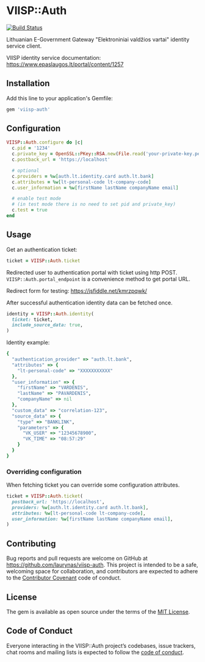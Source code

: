 # VIISP::Auth

[![Build Status](https://travis-ci.org/laurynas/viisp-auth.svg?branch=master)](https://travis-ci.org/laurynas/viisp-auth)

Lithuanian E-Government Gateway "Elektroniniai valdžios vartai" identity service client.

VIISP identity service documentation: https://www.epaslaugos.lt/portal/content/1257

## Installation

Add this line to your application's Gemfile:

```ruby
gem 'viisp-auth'
```

## Configuration

```ruby
VIISP::Auth.configure do |c|
  c.pid = '1234'
  c.private_key = OpenSSL::PKey::RSA.new(File.read('your-private-key.pem'))
  c.postback_url = 'https://localhost'

  # optional
  c.providers = %w[auth.lt.identity.card auth.lt.bank]
  c.attributes = %w[lt-personal-code lt-company-code] 
  c.user_information = %w[firstName lastName companyName email]

  # enable test mode
  # (in test mode there is no need to set pid and private_key)
  c.test = true
end
```

## Usage

Get an authentication ticket:

```ruby
ticket = VIISP::Auth.ticket
```

Redirected user to authentication portal with ticket using http POST.
`VIISP::Auth.portal_endpoint` is a convenience method to get portal URL.

Redirect form for testing: https://jsfiddle.net/kmrzpqwk/

After successful authentication identity data can be fetched once.

```ruby
identity = VIISP::Auth.identity(
  ticket: ticket,
  include_source_data: true,
)
```

Identity example:

```ruby
{
  "authentication_provider" => "auth.lt.bank",
  "attributes" => {
    "lt-personal-code" => "XXXXXXXXXXX"
  },
  "user_information" => {
    "firstName" => "VARDENIS",
    "lastName" => "PAVARDENIS",
    "companyName" => nil
  },
  "custom_data" => "correlation-123",
  "source_data" => {
    "type" => "BANKLINK",
    "parameters" => {
      "VK_USER" => "12345678900",
      "VK_TIME" => "08:57:29"
    }
  }
}
```

### Overriding configuration

When fetching ticket you can override some configuration attributes.

```ruby
ticket = VIISP::Auth.ticket(
  postback_url: 'https://localhost',
  providers: %w[auth.lt.identity.card auth.lt.bank],
  attributes: %w[lt-personal-code lt-company-code],
  user_information: %w[firstName lastName companyName email],
)
```

## Contributing

Bug reports and pull requests are welcome on GitHub at https://github.com/laurynas/viisp-auth. This project is intended to be a safe, welcoming space for collaboration, and contributors are expected to adhere to the [Contributor Covenant](http://contributor-covenant.org) code of conduct.

## License

The gem is available as open source under the terms of the [MIT License](https://opensource.org/licenses/MIT).

## Code of Conduct

Everyone interacting in the VIISP::Auth project’s codebases, issue trackers, chat rooms and mailing lists is expected to follow the [code of conduct](https://github.com/laurynas/viisp-auth/blob/master/CODE_OF_CONDUCT.md).
